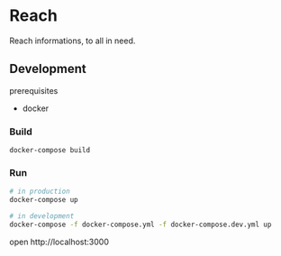 Reach
=====

Reach informations, to all in need.

## Development

prerequisites
- docker

### Build

```
docker-compose build
```

### Run

```sh
# in production
docker-compose up

# in development
docker-compose -f docker-compose.yml -f docker-compose.dev.yml up
```

open http://localhost:3000
